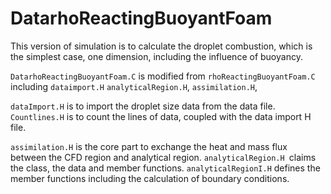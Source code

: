 # DatarhoReactingBuoyantFoam
This version of simulation is to calculate the droplet combustion, which is the simplest case, one dimension, including the influence of buoyancy.

`DatarhoReactingBuoyantFoam.C` is modified from `rhoReactingBuoyantFoam.C` including `dataimport.H` `analyticalRegion.H`, `assimilation.H`,

`dataImport.H` is to import the droplet size data from the data file. `Countlines.H` is to count the lines of data, coupled with the data import H file.

`assimilation.H` is the core part to exchange the heat and mass flux between the CFD region and analytical region. `analyticalRegion.H `claims the class, the data and member functions. `analyticalRegionI.H` defines the member functions including the calculation of boundary conditions.
